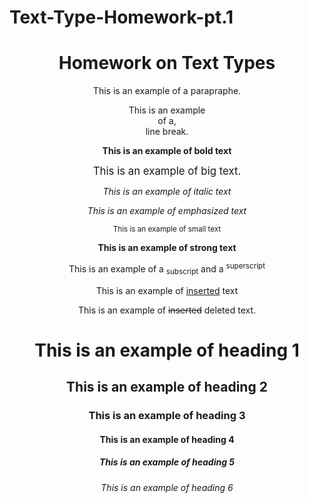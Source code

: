 # Text-Type-Homework-pt.1

<!DOCTYPE html>
<html>
<title>Loyola Homework</title>
<body>

<center><h1>Homework on Text Types</h1></center>
<center><p>This is an example of a parapraphe.</p></center>

<center><p></center>
<center>This is an example<br>of a,<br>line break.
<center></p></center>

<center><p><b>This is an example of bold text</b></p></center>

<center><p><big>This is an example of big text.</big></p></center>

<center><p><i>This is an example of italic text</i></p></center>

<center><p><em>This is an example of emphasized text</em></p></center>

<center><p><small>This is an example of small text</small></p></center>

<center><p><strong>This is an example of strong text</strong></p></center>

<center><p>This is an example of a <sub> subscript</sub> and a <sup>superscript</sup></p></center>

<center><p>This is an example of <ins>inserted</ins> text </p></center>

<center><p>This is an example of <del>inserted</del> deleted text.</p></center>

<center><h1>This is an example of heading 1</h1></center>

<center><h2>This is an example of heading 2</h2></center>

<center><h3>This is an example of heading 3</h3></center>

<center><h4>This is an example of heading 4</h4></center>

<center><h5>This is an example of heading 5</h5></center>

<center><h6>This is an example of heading 6</h6></center>


</body>
</html>
